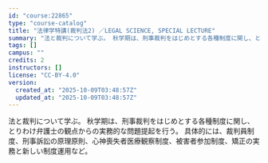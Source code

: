 ```yaml
---
id: "course:22865"
type: "course-catalog"
title: "法律学特講(裁判法2) ／LEGAL SCIENCE, SPECIAL LECTURE"
summary: "法と裁判について学ぶ。 秋学期は、刑事裁判をはじめとする各種制度に関し、とりわけ弁護士の観点からの実務的な問題提起を行う。 具体的には、裁判員制度、刑事訴訟の原理原則、心神喪失者医療観察制度、被害者参加制度、矯正の実務と新しい制度運用など。"
tags: []
campus: ""
credits: 2
instructors: []
license: "CC-BY-4.0"
version:
  created_at: "2025-10-09T03:48:57Z"
  updated_at: "2025-10-09T03:48:57Z"
---
```

法と裁判について学ぶ。 秋学期は、刑事裁判をはじめとする各種制度に関し、とりわけ弁護士の観点からの実務的な問題提起を行う。 具体的には、裁判員制度、刑事訴訟の原理原則、心神喪失者医療観察制度、被害者参加制度、矯正の実務と新しい制度運用など。
